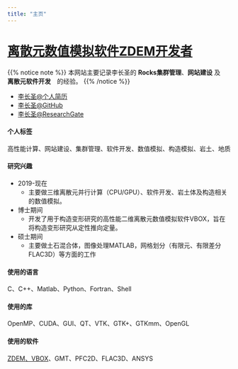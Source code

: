 ```yaml
---
title: "主页"
---
```


# [离散元数值模拟软件ZDEM开发者](https://geovbox.com)

{{% notice note %}}
本网站主要记录李长圣的 **Rocks集群管理**、**网站建设** 及　**离散元软件开发**　的经验。
{{% /notice %}}

- [李长圣@个人简历](https://geovbox.com/about/lichangsheng/)
- [李长圣@GitHub](https://github.com/demsheng)
- [李长圣@ResearchGate](https://www.researchgate.net/profile/Li_Changsheng2)  

#### 个人标签

高性能计算、网站建设、集群管理、软件开发、数值模拟、构造模拟、岩土、地质

#### 研究兴趣

- 2019-现在　
    - 主要做三维离散元并行计算（CPU/GPU）、软件开发、岩土体及构造相关的数值模拟。  
- 博士期间　
    - 开发了用于构造变形研究的高性能二维离散元数值模拟软件VBOX，旨在将构造变形研究从定性推向定量。  
- 硕士期间　
    - 主要做土石混合体，图像处理MATLAB，网格划分（有限元、有限差分FLAC3D）等方面的工作

#### 使用的语言

C、C++、Matlab、Python、Fortran、Shell

#### 使用的库

OpenMP、CUDA、GUI、QT、VTK、GTK+、GTKmm、OpenGL

#### 使用的软件

[ZDEM、VBOX](https://geovbox.com)、GMT、PFC2D、FLAC3D、ANSYS






